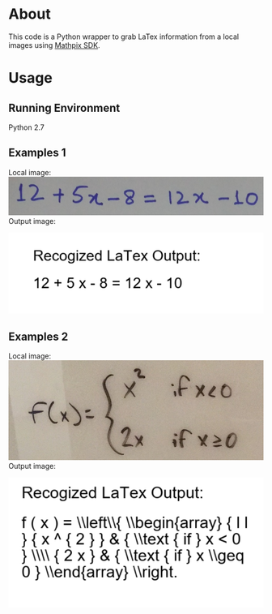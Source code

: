 # About
This code is a Python wrapper to grab LaTex information from a local images using [Mathpix SDK](https://mathpix.com/ocr).
# Usage
## Running Environment
Python 2.7
## Examples 1
Local image:
![algebra](images/algebra.jpg)
Output image:

![algebra](output/algebra_output.PNG)
## Examples 2
Local image:
![cases_hw](images/cases_hw.jpg)
Output image:

![cases_hw](output/cases_hw_output.PNG)
